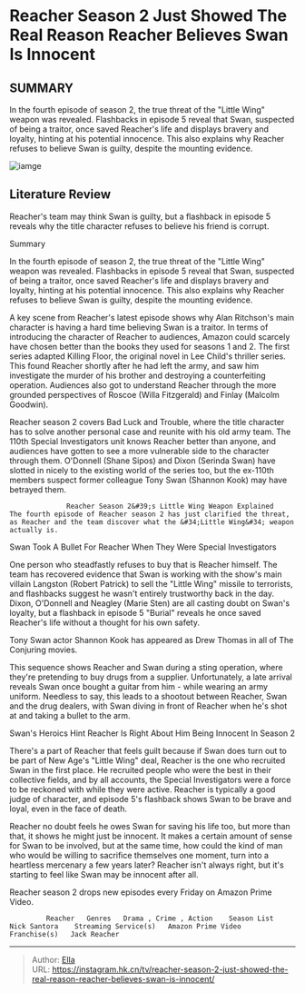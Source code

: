 # Reacher Season 2 Just Showed The Real Reason Reacher Believes Swan Is Innocent


## SUMMARY 



  In the fourth episode of season 2, the true threat of the &#34;Little Wing&#34; weapon was revealed.   Flashbacks in episode 5 reveal that Swan, suspected of being a traitor, once saved Reacher&#39;s life and displays bravery and loyalty, hinting at his potential innocence.   This also explains why Reacher refuses to believe Swan is guilty, despite the mounting evidence.  

![iamge](https://static1.srcdn.com/wordpress/wp-content/uploads/2023/12/shannon-kook-as-tony-swan-at-a-crime-sceen-in-reacher-season-2.jpg)

## Literature Review
Reacher&#39;s team may think Swan is guilty, but a flashback in episode 5 reveals why the title character refuses to believe his friend is corrupt.





Summary

  In the fourth episode of season 2, the true threat of the &#34;Little Wing&#34; weapon was revealed.   Flashbacks in episode 5 reveal that Swan, suspected of being a traitor, once saved Reacher&#39;s life and displays bravery and loyalty, hinting at his potential innocence.   This also explains why Reacher refuses to believe Swan is guilty, despite the mounting evidence.  







A key scene from Reacher&#39;s latest episode shows why Alan Ritchson&#39;s main character is having a hard time believing Swan is a traitor. In terms of introducing the character of Reacher to audiences, Amazon could scarcely have chosen better than the books they used for seasons 1 and 2. The first series adapted Killing Floor, the original novel in Lee Child&#39;s thriller series. This found Reacher shortly after he had left the army, and saw him investigate the murder of his brother and destroying a counterfeiting operation. Audiences also got to understand Reacher through the more grounded perspectives of Roscoe (Willa Fitzgerald) and Finlay (Malcolm Goodwin).

Reacher season 2 covers Bad Luck and Trouble, where the title character has to solve another personal case and reunite with his old army team. The 110th Special Investigators unit knows Reacher better than anyone, and audiences have gotten to see a more vulnerable side to the character through them. O&#39;Donnell (Shane Sipos) and Dixon (Serinda Swan) have slotted in nicely to the existing world of the series too, but the ex-110th members suspect former colleague Tony Swan (Shannon Kook) may have betrayed them.





 

                  Reacher Season 2&#39;s Little Wing Weapon Explained   The fourth episode of Reacher season 2 has just clarified the threat, as Reacher and the team discover what the &#34;Little Wing&#34; weapon actually is.    


 Swan Took A Bullet For Reacher When They Were Special Investigators 
          

One person who steadfastly refuses to buy that is Reacher himself. The team has recovered evidence that Swan is working with the show&#39;s main villain Langston (Robert Patrick) to sell the &#34;Little Wing&#34; missile to terrorists, and flashbacks suggest he wasn&#39;t entirely trustworthy back in the day. Dixon, O&#39;Donnell and Neagley (Marie Sten) are all casting doubt on Swan&#39;s loyalty, but a flashback in episode 5 &#34;Burial&#34; reveals he once saved Reacher&#39;s life without a thought for his own safety.






Tony Swan actor Shannon Kook has appeared as Drew Thomas in all of The Conjuring movies.




This sequence shows Reacher and Swan during a sting operation, where they&#39;re pretending to buy drugs from a supplier. Unfortunately, a late arrival reveals Swan once bought a guitar from him - while wearing an army uniform. Needless to say, this leads to a shootout between Reacher, Swan and the drug dealers, with Swan diving in front of Reacher when he&#39;s shot at and taking a bullet to the arm.



 Swan&#39;s Heroics Hint Reacher Is Right About Him Being Innocent In Season 2 
         

There&#39;s a part of Reacher that feels guilt because if Swan does turn out to be part of New Age&#39;s &#34;Little Wing&#34; deal, Reacher is the one who recruited Swan in the first place. He recruited people who were the best in their collective fields, and by all accounts, the Special Investigators were a force to be reckoned with while they were active. Reacher is typically a good judge of character, and episode 5&#39;s flashback shows Swan to be brave and loyal, even in the face of death.




Reacher no doubt feels he owes Swan for saving his life too, but more than that, it shows he might just be innocent. It makes a certain amount of sense for Swan to be involved, but at the same time, how could the kind of man who would be willing to sacrifice themselves one moment, turn into a heartless mercenary a few years later? Reacher isn&#39;t always right, but it&#39;s starting to feel like Swan may be innocent after all.

Reacher season 2 drops new episodes every Friday on Amazon Prime Video.

             Reacher   Genres   Drama , Crime , Action    Season List   Nick Santora    Streaming Service(s)   Amazon Prime Video    Franchise(s)   Jack Reacher       


---

> Author: [Ella](https://instagram.hk.cn/)  
> URL: https://instagram.hk.cn/tv/reacher-season-2-just-showed-the-real-reason-reacher-believes-swan-is-innocent/  

